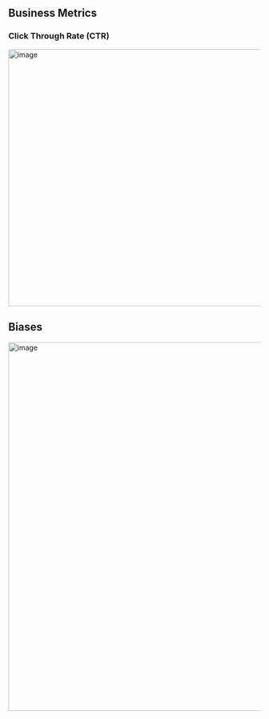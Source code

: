 ## Business Metrics
### Click Through Rate (CTR)
<img width="512" alt="image" src="https://github.com/user-attachments/assets/0b30f2ff-0aa3-4bef-a48f-da8f6fa3e867" />


## Biases
<img width="735" alt="image" src="https://github.com/user-attachments/assets/6b263d82-75d0-4848-99bd-e860f5c7ed41" />

